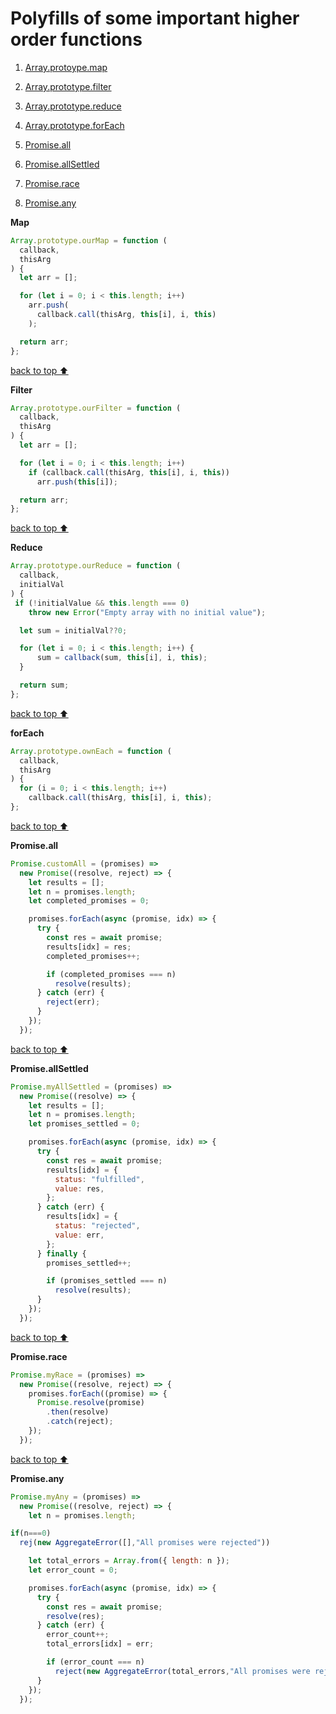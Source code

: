 <a id="top"></a>

# Polyfills of some important higher order functions

1.  [Array.protoype.map](#map)

2.  [Array.prototype.filter](#filter)

3.  [Array.prototype.reduce](#reduce)

4.  [Array.prototype.forEach](#foreach)

5.  [Promise.all](#promise-all)

6.  [Promise.allSettled](#promise-allSettled)

7.  [Promise.race](#promise-race)

8.  [Promise.any](#promise-any)

**Map**
<a id="map">

```javascript
Array.prototype.ourMap = function (
  callback,
  thisArg
) {
  let arr = [];

  for (let i = 0; i < this.length; i++)
    arr.push(
      callback.call(thisArg, this[i], i, this)
    );

  return arr;
};
```

</a>

[back to top ⬆️](#top)

**Filter**
<a id="filter">

```javascript
Array.prototype.ourFilter = function (
  callback,
  thisArg
) {
  let arr = [];

  for (let i = 0; i < this.length; i++)
    if (callback.call(thisArg, this[i], i, this))
      arr.push(this[i]);

  return arr;
};
```

</a>

[back to top ⬆️](#top)

**Reduce**
<a id="reduce">

```javascript
Array.prototype.ourReduce = function (
  callback,
  initialVal
) {
 if (!initialValue && this.length === 0)
    throw new Error("Empty array with no initial value");

  let sum = initialVal??0;

  for (let i = 0; i < this.length; i++) {
      sum = callback(sum, this[i], i, this);
  }

  return sum;
};
```

</a>

[back to top ⬆️](#top)

**forEach**
<a id="foreach">

```javascript
Array.prototype.ownEach = function (
  callback,
  thisArg
) {
  for (i = 0; i < this.length; i++)
    callback.call(thisArg, this[i], i, this);
};
```

</a>

[back to top ⬆️](#top)

**Promise.all**
<a id="promise-all"></a>

```javascript
Promise.customAll = (promises) =>
  new Promise((resolve, reject) => {
    let results = [];
    let n = promises.length;
    let completed_promises = 0;

    promises.forEach(async (promise, idx) => {
      try {
        const res = await promise;
        results[idx] = res;
        completed_promises++;

        if (completed_promises === n)
          resolve(results);
      } catch (err) {
        reject(err);
      }
    });
  });
```



[back to top ⬆️](#top)

**Promise.allSettled**

<a id="promise-allSettled"></a>

```javascript
Promise.myAllSettled = (promises) =>
  new Promise((resolve) => {
    let results = [];
    let n = promises.length;
    let promises_settled = 0;

    promises.forEach(async (promise, idx) => {
      try {
        const res = await promise;
        results[idx] = {
          status: "fulfilled",
          value: res,
        };
      } catch (err) {
        results[idx] = {
          status: "rejected",
          value: err,
        };
      } finally {
        promises_settled++;

        if (promises_settled === n)
          resolve(results);
      }
    });
  });
```



[back to top ⬆️](#top)

**Promise.race**

<a id="promise-race"></a>

```javascript
Promise.myRace = (promises) =>
  new Promise((resolve, reject) => {
    promises.forEach((promise) => {
      Promise.resolve(promise)
        .then(resolve)
        .catch(reject);
    });
  });
```



[back to top ⬆️](#top)

**Promise.any**

<a id="promise-any"></a>

```javascript
Promise.myAny = (promises) =>
  new Promise((resolve, reject) => {
    let n = promises.length;

if(n===0)
  rej(new AggregateError([],"All promises were rejected"))

    let total_errors = Array.from({ length: n });
    let error_count = 0;

    promises.forEach(async (promise, idx) => {
      try {
        const res = await promise;
        resolve(res);
      } catch (err) {
        error_count++;
        total_errors[idx] = err;

        if (error_count === n)
          reject(new AggregateError(total_errors,"All promises were rejected));
      }
    });
  });
```


